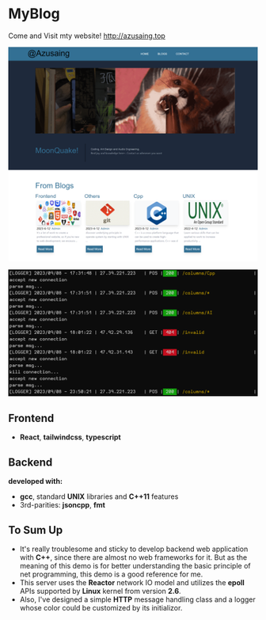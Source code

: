 # MyBlog
Come and Visit mty website! http://azusaing.top

![MyBlog](./demo.png)

![MyBlog](./demo_1.png)

## Frontend
- **React**, **tailwindcss**, **typescript**

## Backend

**developed with:** 
- **gcc**, standard **UNIX** libraries and **C++11** features
- 3rd-parities: **jsoncpp**, **fmt**

## To Sum Up
- It's really troublesome and sticky to develop backend web application with **C++**, since there are almost no web frameworks for it. But as the meaning of this demo is for better understanding the basic principle of net programming, this demo is a good reference for me.
- This server uses the **Reactor** network IO model and utilizes the **epoll** APIs supported by **Linux** kernel from version **2.6**.  
- Also, I've designed a simple **HTTP** message handling class and a logger whose color could be customized by its initializor.


